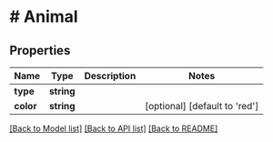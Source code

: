 # # Animal

## Properties

Name | Type | Description | Notes
------------ | ------------- | ------------- | -------------
**type** | **string** |  |
**color** | **string** |  | [optional] [default to 'red']

[[Back to Model list]](../../README.md#models) [[Back to API list]](../../README.md#endpoints) [[Back to README]](../../README.md)
